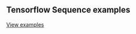 ## Tensorflow Sequence examples

 [View examples](https://cyriacbijun.github.io/Tensorflow_Sequence/) 
